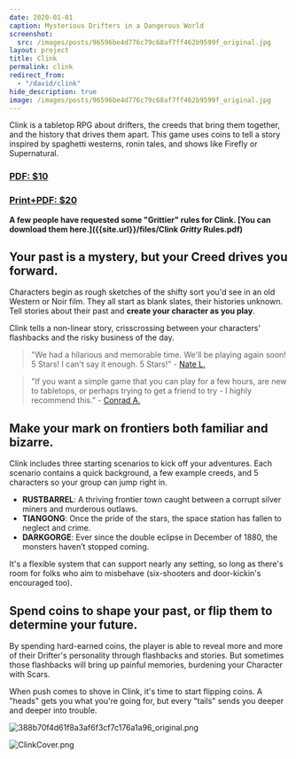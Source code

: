 ```yaml
---
date: 2020-01-01
caption: Mysterious Drifters in a Dangerous World
screenshot:
  src: /images/posts/96596be4d776c79c68af7ff462b9599f_original.jpg
layout: project
title: Clink
permalink: clink
redirect_from:
  - "/david/clink"
hide_description: true
image: /images/posts/96596be4d776c79c68af7ff462b9599f_original.jpg
---
```


Clink is a tabletop RPG about drifters, the creeds that bring them together, and the history that drives them apart. This game uses coins to tell a story inspired by spaghetti westerns, ronin tales, and shows like Firefly or Supernatural. 

<div class="row centerButtons">
  <div class="col-md-6 col-12">
<a class="btn clink-btn" href="https://gum.co/EXxjT" target="_blank"><h3>PDF: $10</h3>
    </a>
  </div>
  <div class="col-md-6 col-12">
<a class="btn clink-btn" href="https://gum.co/weEI" target="_blank"><h3>Print+PDF: $20</h3>
</a>
  </div>
</div>

**A few people have requested some "Grittier" rules for Clink. [You can download them here.]({{site.url}}/files/Clink _Gritty_ Rules.pdf)**

## Your past is a mystery, but your Creed drives you forward.

Characters begin as rough sketches of the shifty sort you'd see in an old Western or Noir film. They all start as blank slates, their histories unknown. Tell stories about their past and **create your character as you play**.

Clink tells a non-linear story, crisscrossing between your characters' flashbacks and the risky business of the day. 

> "We had a hilarious and memorable time. We'll be playing again soon! 5 Stars! I can't say it enough. 5 Stars!" - [Nate L.](https://www.drivethrurpg.com/product_reviews.php?products_id=236659&customers_id=1513007)

> "If you want a simple game that you can play for a few hours, are new to tabletops, or perhaps trying to get a friend to try - I highly recommend this." - [Conrad A.](https://www.drivethrurpg.com/product_reviews.php?products_id=236659&customers_id=746255)

## Make your mark on frontiers both familiar and bizarre.

Clink includes three starting scenarios to kick off your adventures. Each scenario contains a quick background, a few example creeds, and 5 characters so your group can jump right in.

 - **RUSTBARREL**: A thriving frontier town caught between a corrupt silver miners and murderous outlaws.
 - **TIANGONG**: Once the pride of the stars, the space station has fallen to neglect and crime.
 - **DARKGORGE**: Ever since the double eclipse in December of 1880, the monsters haven’t stopped coming.

It's a flexible system that can support nearly any setting, so long as there's room for folks who aim to misbehave (six-shooters and door-kickin's encouraged too).

## Spend coins to shape your past, or flip them to determine your future.

By spending hard-earned coins, the player is able to reveal more and more of their Drifter's personality through flashbacks and stories. But sometimes those flashbacks will bring up painful memories, burdening your Character with Scars.

When push comes to shove in Clink, it's time to start flipping coins. A "heads" gets you what you're going for, but every "tails" sends you deeper and deeper into trouble.

![388b70f4d61f8a3af6f3cf7c176a1a96_original.png]({{site.url}}/images/posts/388b70f4d61f8a3af6f3cf7c176a1a96_original.png)

![ClinkCover.png]({{site.url}}/images/posts/ClinkCover.png)

